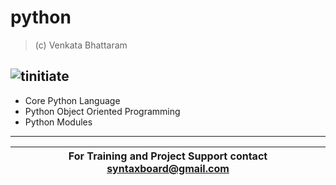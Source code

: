 # python
> (c) Venkata Bhattaram

![tinitiate](python-ms-logo.png "tinitiate python")
---
* Core Python Language
* Python Object Oriented Programming
* Python Modules
---

For Training and Project Support contact **syntaxboard@gmail.com**  | 
------------------------------------------------------------------- | 

